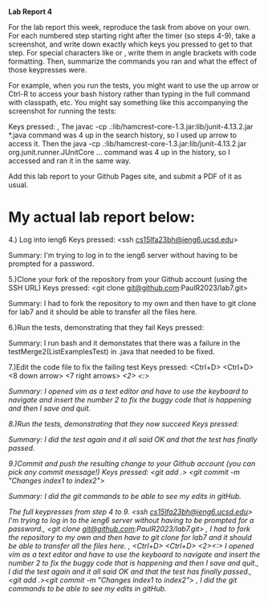 **Lab Report 4**

For the lab report this week, reproduce the task from above on your own. For each numbered step starting right after the timer (so steps 4-9), take a screenshot, and write down exactly which keys you pressed to get to that step. For special characters like <enter> or <tab>, write them in angle brackets with code formatting. Then, summarize the commands you ran and what the effect of those keypresses were.

For example, when you run the tests, you might want to use the up arrow or Ctrl-R to access your bash history rather than typing in the full command with classpath, etc. You might say something like this accompanying the screenshot for running the tests:

Keys pressed: <up><up><up><up><enter>, <up><up><up><up><enter> The javac -cp .:lib/hamcrest-core-1.3.jar:lib/junit-4.13.2.jar *.java command was 4 up in the search history, so I used up arrow to access it. Then the java -cp .:lib/hamcrest-core-1.3.jar:lib/junit-4.13.2.jar org.junit.runner.JUnitCore ... command was 4 up in the history, so I accessed and ran it in the same way.

Add this lab report to your Github Pages site, and submit a PDF of it as usual.

# My actual lab report below:
4.) Log into ieng6
Keys pressed: <ssh cs15lfa23bh@ieng6.ucsd.edu> <Enter>


Summary: I'm trying to log in to the ieng6 server without having to be prompted for a password. 

5.)Clone your fork of the repository from your Github account (using the SSH URL)
Keys pressed: <git clone git@github.com:PaulR2023/lab7.git> <Enter>

Summary: I had to fork the repository to my own and then have to git clone for lab7 and it should be able to transfer all the files here. 

6.)Run the tests, demonstrating that they fail
Keys pressed: <bash test.sh> <Enter> 

Summary: I run bash and it demonstates that there was a failure in the testMerge2(ListExamplesTest) in .java that needed to be fixed.

7.)Edit the code file to fix the failing test
Keys pressed: <vim ListExamples.java> <Enter> <Ctrl+D> <Ctrl+D> <8 down arrow> <7 right arrows> <i> <backspace> <2> <Esc> 
<:> <wq> <Enter>

Summary: I opened vim as a text editor and have to use the keyboard to navigate and insert the number 2 to fix the buggy code that is happening and then I save and quit.

8.)Run the tests, demonstrating that they now succeed
Keys pressed: <up><up><Enter>

Summary: I did the test again and it all said OK and that the test has finally passed.

9.)Commit and push the resulting change to your Github account (you can pick any commit message!)
Keys pressed: <git add .> <Enter> <git commit -m "Changes index1 to index2"> <Enter> <git push> <Enter>

Summary: I did the git commands to be able to see my edits in gitHub. 

The full keypresses from step 4 to 9.
<ssh cs15lfa23bh@ieng6.ucsd.edu> <Enter> I'm trying to log in to the ieng6 server without having to be prompted for a password., <git clone git@github.com:PaulR2023/lab7.git> <Enter>, <bash test.sh> <Enter> I had to fork the repository to my own and then have to git clone for lab7 and it should be able to transfer all the files here. , 
<vim ListExamples.java> <Enter> <Ctrl+D> <Ctrl+D> <down><down><down><down><down ><down><down><down><right><right><right><right><right><right><right><i><backspace><2><Esc><:><wq><Enter> I opened vim as a text editor and have to use the keyboard to navigate and insert the number 2 to fix the buggy code that is happening and then I save and quit., <up><up><Enter> I did the test again and it all said OK and that the test has finally passed., <git add .><Enter><git commit -m "Changes index1 to index2"><Enter><git push> <Enter>, I did the git commands to be able to see my edits in gitHub.

